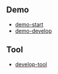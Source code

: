 

## Demo

* [demo-start](demo-start)
* [demo-develop](demo-develop)

## Tool

* [develop-tool](../xephyr/develop-tool/run-awesome-on-xephyr)
